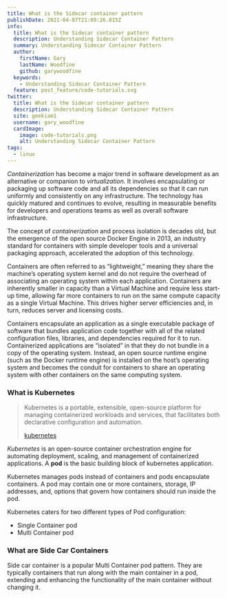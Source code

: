 ```yaml
---
title: What is the Sidecar container pattern
publishDate: 2021-04-07T21:09:26.815Z
info:
  title: What is the Sidecar container pattern
  description: Understanding Sidecar Container Pattern
  summary: Understanding Sidecar Container Pattern
  author:
    firstName: Gary
    lastName: Woodfine
    github: garywoodfine
  keywords:
    - Understanding Sidecar Container Pattern
  feature: post_feature/code-tutorials.svg
twitter:
  title: What is the Sidecar container pattern
  description: Understanding Sidecar Container Pattern
  site: geekiam1
  username: gary_woodfine
  cardImage:
    image: code-tutorials.png
    alt: Understanding Sidecar Container Pattern
tags:
  - linux
---
```

*Containerization* has become a major trend in software development as an alternative or companion to *virtualization.* It involves encapsulating or packaging up software code and all its dependencies so that it can run uniformly and consistently on any infrastructure. The technology has quickly matured and continues to evolve, resulting in measurable benefits for developers and operations teams as well as overall software infrastructure.

The concept of *containerization* and process isolation is decades old, but the emergence of the open source Docker Engine in 2013, an industry standard for containers with simple developer tools and a universal packaging approach, accelerated the adoption of this technology.

Containers are often referred to as “lightweight,” meaning they share the machine’s operating system kernel and do not require the overhead of associating an operating system within each application. Containers are inherently smaller in capacity than a Virtual Machine and require less start-up time, allowing far more containers to run on the same compute capacity as a single Virtual Machine. This drives higher server efficiencies and, in turn, reduces server and licensing costs.

Containers encapsulate an application as a single executable package of software that bundles application code together with all of the related configuration files, libraries, and dependencies required for it to run. Containerized applications are “isolated” in that they do not bundle in a copy of the operating system. Instead, an open source runtime engine (such as the Docker runtime engine) is installed on the host’s operating system and becomes the conduit for containers to share an operating system with other containers on the same computing system.

### What is Kubernetes

> Kubernetes is a portable, extensible, open-source platform for managing containerized workloads and services, that facilitates both declarative configuration and automation. 
> 
> [kubernetes](https://kubernetes.io/docs/concepts/overview/what-is-kubernetes/ "What is kubernetes")


*Kubernetes* is an open-source container orchestration engine for automating deployment, scaling, and management of containerized applications. A **pod** is the basic building block of kubernetes application.

Kubernetes manages pods instead of containers and pods encapsulate containers. A pod may contain one or more containers, storage, IP addresses, and, options that govern how containers should run inside the pod.

Kubernetes caters for two different types of Pod configuration:

* Single Container pod
* Multi Container pod

### What are Side Car Containers
Side car container is a popular Multi Container pod pattern. They are typically containers that run along with the main container in a pod, extending and enhancing the functionality of the main container without changing it.

